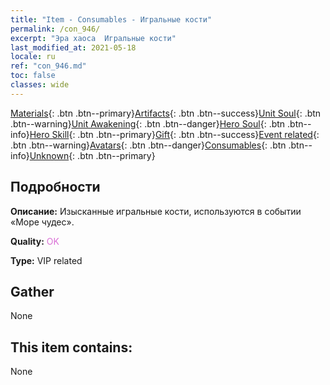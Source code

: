 ```yaml
---
title: "Item - Consumables - Игральные кости"
permalink: /con_946/
excerpt: "Эра хаоса  Игральные кости"
last_modified_at: 2021-05-18
locale: ru
ref: "con_946.md"
toc: false
classes: wide
---
```

 [Materials](/ItemsRU/){: .btn .btn--primary}[Artifacts](/ItemsRU/Artifacts/){: .btn .btn--success}[Unit Soul](/ItemsRU/UnitSoul/){: .btn .btn--warning}[Unit Awakening](/ItemsRU/UnitAwakening/){: .btn .btn--danger}[Hero Soul](/ItemsRU/HeroSoul/){: .btn .btn--info}[Hero Skill](/ItemsRU/HeroSkill/){: .btn .btn--primary}[Gift](/ItemsRU/Gift/){: .btn .btn--success}[Event related](/ItemsRU/Events/){: .btn .btn--warning}[Avatars](/ItemsRU/Avatars/){: .btn .btn--danger}[Consumables](/ItemsRU/Consumables/){: .btn .btn--info}[Unknown](/ItemsRU/Unknown/){: .btn .btn--primary}

## Подробности
 **Описание:** Изысканные игральные кости, используются в событии «Море чудес».

 **Quality:** <span style="color: #DA70D6">OK</span>

 **Type:** VIP related

## Gather

  None

## This item contains:

  None

